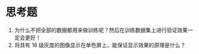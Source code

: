 # 思考题

1. <a name="_page51_x72.00_y72.00"></a>为什么不把全部的数据都用来做训练呢？然后在训练数据集上进行验证效果一定会更好！
2. 将具有 16 级灰度的图像显示在单色屏上，能保证显示效果的原理是什么？
